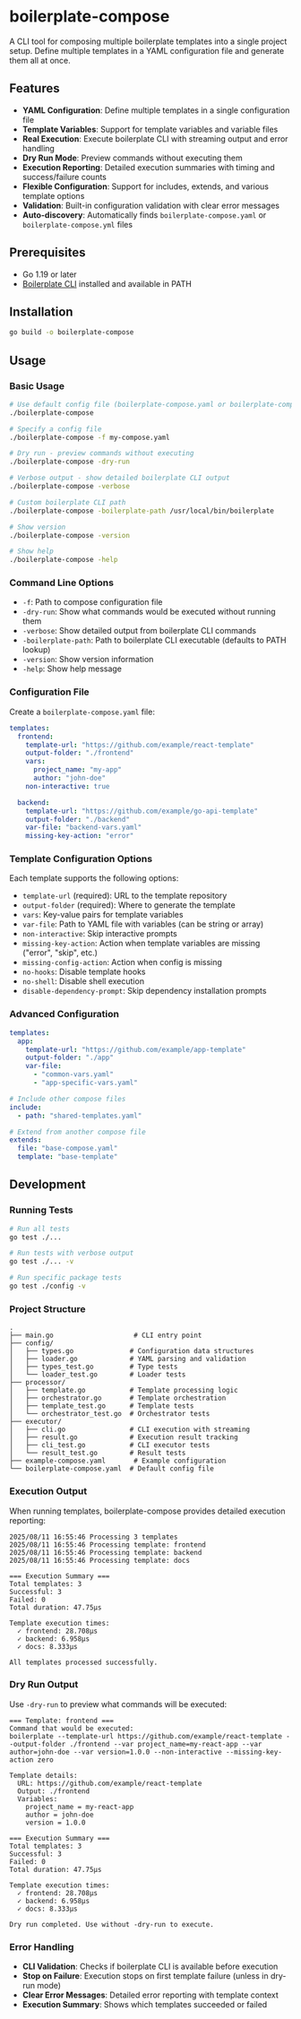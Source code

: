 # boilerplate-compose

A CLI tool for composing multiple boilerplate templates into a single project setup. Define multiple templates in a YAML configuration file and generate them all at once.

## Features

- **YAML Configuration**: Define multiple templates in a single configuration file
- **Template Variables**: Support for template variables and variable files
- **Real Execution**: Execute boilerplate CLI with streaming output and error handling
- **Dry Run Mode**: Preview commands without executing them
- **Execution Reporting**: Detailed execution summaries with timing and success/failure counts
- **Flexible Configuration**: Support for includes, extends, and various template options
- **Validation**: Built-in configuration validation with clear error messages
- **Auto-discovery**: Automatically finds `boilerplate-compose.yaml` or `boilerplate-compose.yml` files

## Prerequisites

- Go 1.19 or later
- [Boilerplate CLI](https://github.com/gruntwork-io/boilerplate) installed and available in PATH

## Installation

```bash
go build -o boilerplate-compose
```

## Usage

### Basic Usage

```bash
# Use default config file (boilerplate-compose.yaml or boilerplate-compose.yml)
./boilerplate-compose

# Specify a config file
./boilerplate-compose -f my-compose.yaml

# Dry run - preview commands without executing
./boilerplate-compose -dry-run

# Verbose output - show detailed boilerplate CLI output
./boilerplate-compose -verbose

# Custom boilerplate CLI path
./boilerplate-compose -boilerplate-path /usr/local/bin/boilerplate

# Show version
./boilerplate-compose -version

# Show help
./boilerplate-compose -help
```

### Command Line Options

- `-f`: Path to compose configuration file
- `-dry-run`: Show what commands would be executed without running them
- `-verbose`: Show detailed output from boilerplate CLI commands
- `-boilerplate-path`: Path to boilerplate CLI executable (defaults to PATH lookup)
- `-version`: Show version information
- `-help`: Show help message

### Configuration File

Create a `boilerplate-compose.yaml` file:

```yaml
templates:
  frontend:
    template-url: "https://github.com/example/react-template"
    output-folder: "./frontend"
    vars:
      project_name: "my-app"
      author: "john-doe"
    non-interactive: true

  backend:
    template-url: "https://github.com/example/go-api-template"
    output-folder: "./backend"
    var-file: "backend-vars.yaml"
    missing-key-action: "error"
```

### Template Configuration Options

Each template supports the following options:

- `template-url` (required): URL to the template repository
- `output-folder` (required): Where to generate the template
- `vars`: Key-value pairs for template variables
- `var-file`: Path to YAML file with variables (can be string or array)
- `non-interactive`: Skip interactive prompts
- `missing-key-action`: Action when template variables are missing ("error", "skip", etc.)
- `missing-config-action`: Action when config is missing
- `no-hooks`: Disable template hooks
- `no-shell`: Disable shell execution
- `disable-dependency-prompt`: Skip dependency installation prompts

### Advanced Configuration

```yaml
templates:
  app:
    template-url: "https://github.com/example/app-template"
    output-folder: "./app"
    var-file:
      - "common-vars.yaml"
      - "app-specific-vars.yaml"

# Include other compose files
include:
  - path: "shared-templates.yaml"

# Extend from another compose file
extends:
  file: "base-compose.yaml"
  template: "base-template"
```

## Development

### Running Tests

```bash
# Run all tests
go test ./...

# Run tests with verbose output
go test ./... -v

# Run specific package tests
go test ./config -v
```

### Project Structure

```
.
├── main.go                    # CLI entry point
├── config/
│   ├── types.go              # Configuration data structures
│   ├── loader.go             # YAML parsing and validation
│   ├── types_test.go         # Type tests
│   └── loader_test.go        # Loader tests
├── processor/
│   ├── template.go           # Template processing logic
│   ├── orchestrator.go       # Template orchestration
│   ├── template_test.go      # Template tests
│   └── orchestrator_test.go  # Orchestrator tests
├── executor/
│   ├── cli.go                # CLI execution with streaming
│   ├── result.go             # Execution result tracking
│   ├── cli_test.go           # CLI executor tests
│   └── result_test.go        # Result tests
├── example-compose.yaml       # Example configuration
└── boilerplate-compose.yaml  # Default config file
```

### Execution Output

When running templates, boilerplate-compose provides detailed execution reporting:

```
2025/08/11 16:55:46 Processing 3 templates
2025/08/11 16:55:46 Processing template: frontend
2025/08/11 16:55:46 Processing template: backend
2025/08/11 16:55:46 Processing template: docs

=== Execution Summary ===
Total templates: 3
Successful: 3
Failed: 0
Total duration: 47.75µs

Template execution times:
  ✓ frontend: 28.708µs
  ✓ backend: 6.958µs
  ✓ docs: 8.333µs

All templates processed successfully.
```

### Dry Run Output

Use `-dry-run` to preview what commands will be executed:

```
=== Template: frontend ===
Command that would be executed:
boilerplate --template-url https://github.com/example/react-template --output-folder ./frontend --var project_name=my-react-app --var author=john-doe --var version=1.0.0 --non-interactive --missing-key-action zero

Template details:
  URL: https://github.com/example/react-template
  Output: ./frontend
  Variables:
    project_name = my-react-app
    author = john-doe
    version = 1.0.0

=== Execution Summary ===
Total templates: 3
Successful: 3
Failed: 0
Total duration: 47.75µs

Template execution times:
  ✓ frontend: 28.708µs
  ✓ backend: 6.958µs
  ✓ docs: 8.333µs

Dry run completed. Use without -dry-run to execute.
```

### Error Handling

- **CLI Validation**: Checks if boilerplate CLI is available before execution
- **Stop on Failure**: Execution stops on first template failure (unless in dry-run mode)
- **Clear Error Messages**: Detailed error reporting with template context
- **Execution Summary**: Shows which templates succeeded or failed
